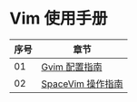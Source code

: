 # Vim 使用手册

| 序号 | 章节                                          |
| ---- | --------------------------------------------- |
| 01   | [Gvim 配置指南](./01-gvim配置指南.md)         |
| 02   | [SpaceVim 操作指南](./02-SpaceVim操作指南.md) |
